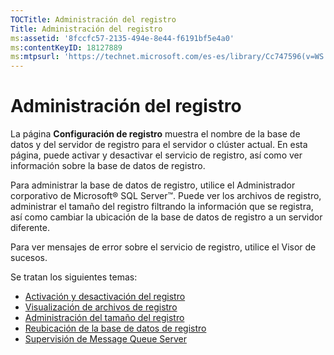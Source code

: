 ```yaml
---
TOCTitle: Administración del registro
Title: Administración del registro
ms:assetid: '8fccfc57-2135-494e-8e44-f6191bf5e4a0'
ms:contentKeyID: 18127889
ms:mtpsurl: 'https://technet.microsoft.com/es-es/library/Cc747596(v=WS.10)'
---
```


Administración del registro
===========================

La página **Configuración de registro** muestra el nombre de la base de datos y del servidor de registro para el servidor o clúster actual. En esta página, puede activar y desactivar el servicio de registro, así como ver información sobre la base de datos de registro.

Para administrar la base de datos de registro, utilice el Administrador corporativo de Microsoft® SQL Server™. Puede ver los archivos de registro, administrar el tamaño del registro filtrando la información que se registra, así como cambiar la ubicación de la base de datos de registro a un servidor diferente.

Para ver mensajes de error sobre el servicio de registro, utilice el Visor de sucesos.

Se tratan los siguientes temas:

-   [Activación y desactivación del registro](https://technet.microsoft.com/50ccd827-2d39-41e7-a395-3d5f5836869b)
-   [Visualización de archivos de registro](https://technet.microsoft.com/2dc9ed54-76d8-4721-ba93-194845de726a)
-   [Administración del tamaño del registro](https://technet.microsoft.com/431b32b3-02f0-4666-b52c-183eb65154fd)
-   [Reubicación de la base de datos de registro](https://technet.microsoft.com/34ea8045-dc94-422e-9601-29927cfc1534)
-   [Supervisión de Message Queue Server](https://technet.microsoft.com/a7109399-3a84-4681-874b-f6ea1646b0a0)
